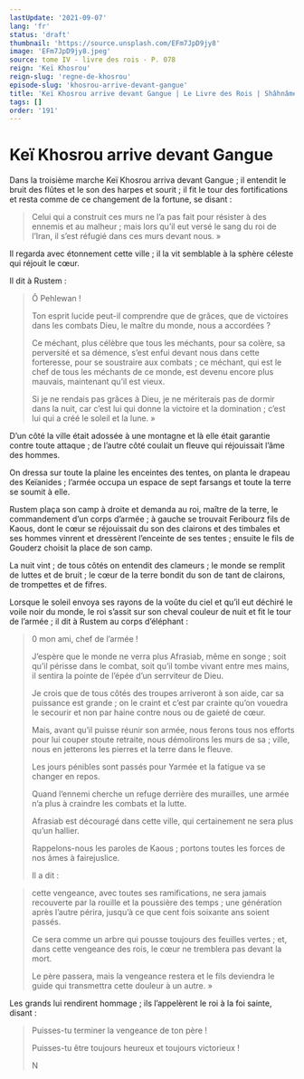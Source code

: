 ```yaml
---
lastUpdate: '2021-09-07'
lang: 'fr'
status: 'draft'
thumbnail: 'https://source.unsplash.com/EFm7JpD9jy8'
image: 'EFm7JpD9jy8.jpeg'
source: tome IV - livre des rois - P. 078
reign: 'Keï Khosrou'
reign-slug: 'regne-de-khosrou'
episode-slug: 'khosrou-arrive-devant-gangue'
title: 'Keï Khosrou arrive devant Gangue | Le Livre des Rois | Shâhnâmeh'
tags: []
order: '191'
---
```


<!-- LTeX: language=fr -->

# Keï Khosrou arrive devant Gangue

Dans la troisième marche Keï Khosrou arriva devant Gangue ; il entendit le bruit des flûtes et le son des harpes et sourit ; il fit le tour des fortifications et resta comme de ce changement de la fortune, se disant :

> Celui qui a construit ces murs ne l’a pas fait pour résister à des ennemis et au malheur ; mais lors qu’il eut versé le sang du roi de l’Iran, il s’est réfugié dans ces murs devant nous. »

Il regarda avec étonnement cette ville ; il la vit semblable à la sphère céleste qui réjouit le cœur.

Il dit à Rustem :

> Ô Pehlewan !
>
> Ton esprit lucide peut-il comprendre que de grâces, que de victoires dans les combats Dieu, le maître du monde, nous a accordées ?
>
> Ce méchant, plus célèbre que tous les méchants, pour sa colère, sa perversité et sa démence, s’est enfui devant nous dans cette forteresse, pour se soustraire aux combats ; ce méchant, qui est le chef de tous les méchants de ce monde, est devenu encore plus mauvais, maintenant qu’il est vieux.
>
> Si je ne rendais pas grâces à Dieu, je ne mériterais pas de dormir dans la nuit, car c’est lui qui donne la victoire et la domination ; c’est lui qui a créé le soleil et la lune. »

D’un côté la ville était adossée à une montagne et là elle était garantie contre toute attaque ; de l’autre côté coulait un fleuve qui réjouissait l’âme des hommes.

On dressa sur toute la plaine les enceintes des tentes, on planta le drapeau des Keïanides ; l’armée occupa un espace de sept farsangs et toute la terre se soumit à elle.

Rustem plaça son camp à droite et demanda au roi, maître de la terre, le commandement d’un corps d’armée ; à gauche se trouvait Feribourz fils de Kaous, dont le cœur se réjouissait du son des clairons et des timbales et ses hommes vinrent et dressèrent l’enceinte de ses tentes ; ensuite le fils de Gouderz choisit la place de son camp.

La nuit vint ; de tous côtés on entendit des clameurs ; le monde se remplit de luttes et de bruit ; le cœur de la terre bondit du son de tant de clairons, de trompettes et de fifres.

Lorsque le soleil envoya ses rayons de la voûte du ciel et qu’il eut déchiré le voile noir du monde, le roi s’assit sur son cheval couleur de nuit et fit le tour de l’armée ; il dit à Rustem au corps d’éléphant :

> 0
> mon ami, chef de l’armée !
>
> J’espère que le monde ne verra plus Afrasiab, même en songe ; soit qu’il périsse dans le combat, soit qu’il tombe vivant entre mes mains, il sentira la pointe de l’épée d’un serrviteur de Dieu.
>
> Je crois que de tous côtés des troupes arriveront à son aide, car sa puissance est grande ; on le craint et c’est par crainte qu’on vouedra le secourir et non par haine contre nous ou de gaieté de cœur.
>
> Mais, avant qu’il puisse réunir son armée, nous ferons tous nos efforts pour lui couper stoute retraite, nous démolirons les murs de sa ;
> ville, nous en jetterons les pierres et la terre dans le fleuve.
>
> Les jours pénibles sont passés pour Yarmée et la fatigue va se changer en repos.
>
> Quand l’ennemi cherche un refuge derrière des murailles, une armée n’a plus à craindre les combats et la lutte.
>
> Afrasiab est découragé dans cette ville, qui certainement ne sera plus qu’un hallier.
>
> Rappelons-nous les paroles de Kaous ; portons toutes les forces de nos âmes à fairejuslice.
>
> Il a dit :

> cette vengeance, avec toutes ses ramifications, ne sera jamais recouverte par la rouille et la poussière des temps ; une génération après l’autre périra, jusqu’à ce que cent fois soixante ans soient passés.
>
> Ce sera comme un arbre qui pousse toujours des feuilles vertes ; et, dans cette vengeance des rois, le cœur ne tremblera pas devant la mort.
>
> Le père passera, mais la vengeance restera et le fils deviendra le guide qui transmettra cette douleur à un autre. »

Les grands lui rendirent hommage ; ils l’appelèrent le roi à la foi sainte, disant :

> Puisses-tu terminer la vengeance de ton père !
>
> Puisses-tu être toujours heureux et toujours victorieux !
>
> N
